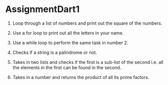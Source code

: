 # AssignmentDart1

1. Loop through a list of numbers and print out the square of the numbers.

2. Use a for loop to print out all the letters in your name.

3. Use a while loop to perform the same task in number 2.

4. Checks if a string is a palindrome or not.

5. Takes in two lists and checks if the first is a sub-list of the second i.e. all the elements in the first can be found in the second.

6. Takes in a number and returns the product of all its prime factors.
